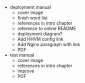- deployment manual
	- cover image
	- finish word list
	- references in intro chapter
	- reference to online README
	- deployment diagram?
	- Add HHVM config link
	- Add Nginx paragraph with link
	- PDF
- test manual
	- cover image
	- references in intro chapter
	- improve
	- PDF

